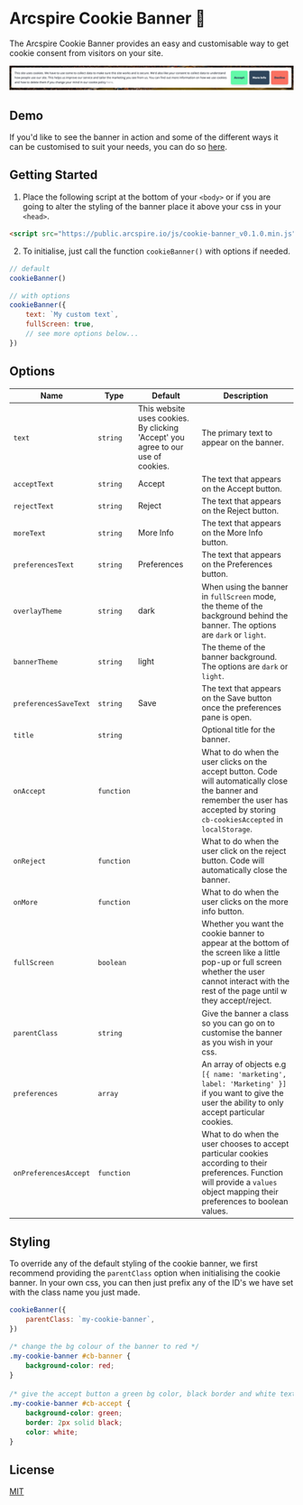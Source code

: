 # Arcspire Cookie Banner 🍪

The Arcspire Cookie Banner provides an easy and customisable way to get cookie consent from visitors on your site.

![/example.png](./example.png)

## Demo

If you'd like to see the banner in action and some of the different ways it can be customised to suit your needs, you can do so [here](https://arcspire.github.io/cookie-banner/).

## Getting Started

1. Place the following script at the bottom of your `<body>` or if you are going to alter the styling of the banner place it above your css in your `<head>`.

```html
<script src="https://public.arcspire.io/js/cookie-banner_v0.1.0.min.js"></script>
```

2. To initialise, just call the function `cookieBanner()` with options if needed.

```js
// default
cookieBanner()
```

```js
// with options
cookieBanner({
    text: `My custom text`,
    fullScreen: true,
    // see more options below...
})
```

## Options

| Name                  | Type       | Default                                                                          | Description                                                                                                                                                                                         |
| --------------------- | ---------- | -------------------------------------------------------------------------------- | --------------------------------------------------------------------------------------------------------------------------------------------------------------------------------------------------- |
| `text`                | `string`   | This website uses cookies. By clicking 'Accept' you agree to our use of cookies. | The primary text to appear on the banner.                                                                                                                                                           |
| `acceptText`          | `string`   | Accept                                                                           | The text that appears on the Accept button.                                                                                                                                                         |
| `rejectText`          | `string`   | Reject                                                                           | The text that appears on the Reject button.                                                                                                                                                         |
| `moreText`            | `string`   | More Info                                                                        | The text that appears on the More Info button.                                                                                                                                                      |
| `preferencesText`     | `string`   | Preferences                                                                      | The text that appears on the Preferences button.                                                                                                                                                    |
| `overlayTheme`        | `string`   | dark                                                                             | When using the banner in `fullScreen` mode, the theme of the background behind the banner. The options are `dark` or `light`.                                                                       |
| `bannerTheme`         | `string`   | light                                                                            | The theme of the banner background. The options are `dark` or `light`.                                                                                                                              |
| `preferencesSaveText` | `string`   | Save                                                                             | The text that appears on the Save button once the preferences pane is open.                                                                                                                         |
| `title`               | `string`   |                                                                                  | Optional title for the banner.                                                                                                                                                                      |
| `onAccept`            | `function` |                                                                                  | What to do when the user clicks on the accept button. Code will automatically close the banner and remember the user has accepted by storing `cb-cookiesAccepted` in `localStorage`.                |
| `onReject`            | `function` |                                                                                  | What to do when the user click on the reject button. Code will automatically close the banner.                                                                                                      |
| `onMore`              | `function` |                                                                                  | What to do when the user clicks on the more info button.                                                                                                                                            |
| `fullScreen`          | `boolean`  |                                                                                  | Whether you want the cookie banner to appear at the bottom of the screen like a little pop-up or full screen whether the user cannot interact with the rest of the page until w they accept/reject. |
| `parentClass`         | `string`   |                                                                                  | Give the banner a class so you can go on to customise the banner as you wish in your css.                                                                                                           |
| `preferences`         | `array`    |                                                                                  | An array of objects e.g `[{ name: 'marketing', label: 'Marketing' }]` if you want to give the user the ability to only accept particular cookies.                                                   |
| `onPreferencesAccept` | `function` |                                                                                  | What to do when the user chooses to accept particular cookies according to their preferences. Function will provide a `values` object mapping their preferences to boolean values.                  |

## Styling

To override any of the default styling of the cookie banner, we first recommend providing the `parentClass` option when initialising the cookie banner. In your own css, you can then just prefix any of the ID's we have set with the class name you just made.

```js
cookieBanner({
    parentClass: `my-cookie-banner`,
})
```

```css
/* change the bg colour of the banner to red */
.my-cookie-banner #cb-banner {
    background-color: red;
}

/* give the accept button a green bg color, black border and white text */
.my-cookie-banner #cb-accept {
    background-color: green;
    border: 2px solid black;
    color: white;
}
```

## License

[MIT](https://github.com/Arcspire/cookie-banner/blob/master/LICENSE.txt)
